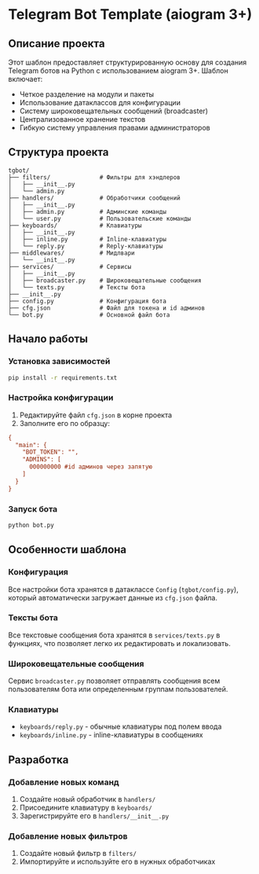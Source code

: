 # <PYTHON> Telegram Bot Template (aiogram 3+)

## Описание проекта

Этот шаблон предоставляет структурированную основу для создания Telegram ботов на Python с использованием aiogram 3+. Шаблон включает:

- Четкое разделение на модули и пакеты
- Использование датаклассов для конфигурации
- Систему широковещательных сообщений (broadcaster)
- Централизованное хранение текстов
- Гибкую систему управления правами администраторов

## Структура проекта

```
tgbot/
├── filters/              # Фильтры для хэндлеров
│   ├── __init__.py
│   └── admin.py
├── handlers/             # Обработчики сообщений
│   ├── __init__.py
│   ├── admin.py          # Админские команды
│   └── user.py           # Пользовательские команды
├── keyboards/            # Клавиатуры
│   ├── __init__.py
│   ├── inline.py         # Inline-клавиатуры
│   └── reply.py          # Reply-клавиатуры
├── middlewares/          # Мидлвари
│   └── __init__.py
├── services/             # Сервисы
│   ├── __init__.py
│   ├── broadcaster.py    # Широковещательные сообщения
│   └── texts.py          # Тексты бота
├── __init__.py
├── config.py             # Конфигурация бота
├── сfg.json              # Файл для токена и id админов
└── bot.py                # Основной файл бота
```

## Начало работы

### Установка зависимостей

```bash
pip install -r requirements.txt
```

### Настройка конфигурации

1. Редактируйте файл `cfg.json` в корне проекта
2. Заполните его по образцу:

```ini
{
  "main": {
    "BOT_TOKEN": "",
    "ADMINS": [
      000000000 #id админов через запятую
    ]
  }
}
```

### Запуск бота

```bash
python bot.py
```

## Особенности шаблона

### Конфигурация

Все настройки бота хранятся в датаклассе `Config` (`tgbot/config.py`), который автоматически загружает данные из `cfg.json` файла.

### Тексты бота

Все текстовые сообщения бота хранятся в `services/texts.py` в функциях, что позволяет легко их редактировать и локализовать.

### Широковещательные сообщения

Сервис `broadcaster.py` позволяет отправлять сообщения всем пользователям бота или определенным группам пользователей.

### Клавиатуры

- `keyboards/reply.py` - обычные клавиатуры под полем ввода
- `keyboards/inline.py` - inline-клавиатуры в сообщениях

## Разработка

### Добавление новых команд

1. Создайте новый обработчик в `handlers/`
2. Присоедините клавиатуру в `keyboards/`
3. Зарегистрируйте его в `handlers/__init__.py`

### Добавление новых фильтров

1. Создайте новый фильтр в `filters/`
2. Импортируйте и используйте его в нужных обработчиках
